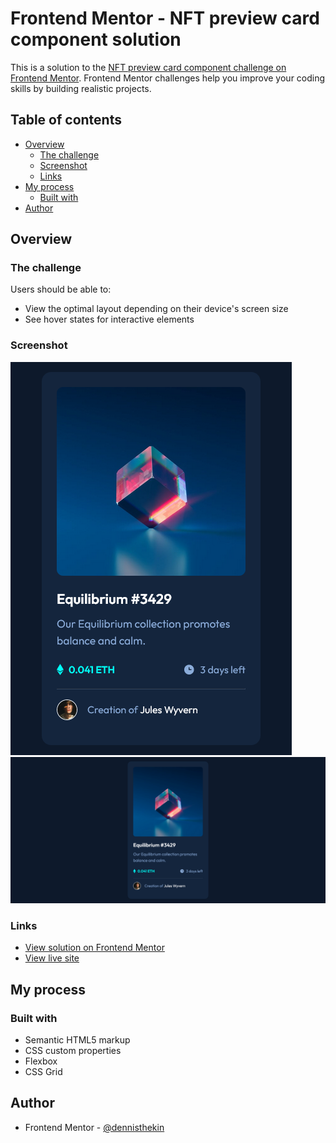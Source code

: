 # Frontend Mentor - NFT preview card component solution

This is a solution to the [NFT preview card component challenge on Frontend Mentor](https://www.frontendmentor.io/challenges/nft-preview-card-component-SbdUL_w0U). Frontend Mentor challenges help you improve your coding skills by building realistic projects. 

## Table of contents

- [Overview](#overview)
  - [The challenge](#the-challenge)
  - [Screenshot](#screenshot)
  - [Links](#links)
- [My process](#my-process)
  - [Built with](#built-with)
- [Author](#author)

## Overview

### The challenge

Users should be able to:

- View the optimal layout depending on their device's screen size
- See hover states for interactive elements

### Screenshot

![mobile-view](images/mobile-view.png)
![desktop-view](images/desktop-view.png)


### Links

- [View solution on Frontend Mentor](https://www.frontendmentor.io/solutions/grid-positioning-to-center-eye-icon-and-cyan-background-on-hover-gak7ZmlmHs)
- [View live site](https://nft-preview-card-dennisthekin.vercel.app/)

## My process

### Built with

- Semantic HTML5 markup
- CSS custom properties
- Flexbox
- CSS Grid

## Author

- Frontend Mentor - [@dennisthekin](https://www.frontendmentor.io/profile/dennisthekin)
